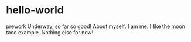 # hello-world
prework
Underway, so far so good! About myself: I am me. I like the moon taco example.
Nothing else for now!
